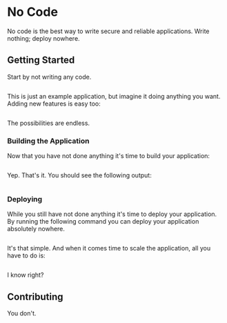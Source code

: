 # No Code

No code is the best way to write secure and reliable applications. Write nothing; deploy nowhere.

## Getting Started

Start by not writing any code.

```
```

This is just an example application, but imagine it doing anything you want. Adding new features is easy too:

```
```

The possibilities are endless.

### Building the Application

Now that you have not done anything it's time to build your application:

```
```

Yep. That's it. You should see the following output:

```
```

### Deploying

While you still have not done anything it's time to deploy your application. By running the following command you can deploy your application absolutely nowhere.

```
```

It's that simple. And when it comes time to scale the application, all you have to do is:

```
```

I know right?

## Contributing

You don't.

